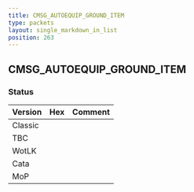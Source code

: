 ```yaml
---
title: CMSG_AUTOEQUIP_GROUND_ITEM
type: packets
layout: single_markdown_in_list
position: 263
---
```


## CMSG_AUTOEQUIP_GROUND_ITEM

### Status

Version | Hex | Comment
---------- | ---------- | ---------- 
Classic |  |  
TBC |  |  
WotLK |  |  
Cata |  |  
MoP |  |  
